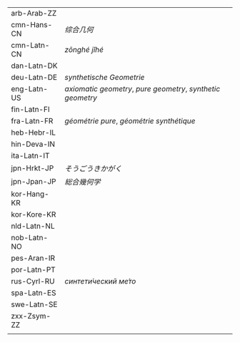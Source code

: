 | | |
|-|-|
| arb-Arab-ZZ |  |
| cmn-Hans-CN | _综合几何_ |
| cmn-Latn-CN | _zōnghé jǐhé_ |
| dan-Latn-DK |  |
| deu-Latn-DE | _synthetische Geometrie_ |
| eng-Latn-US | _axiomatic geometry_, _pure geometry_, _synthetic geometry_ |
| fin-Latn-FI |  |
| fra-Latn-FR | _géométrie pure_, _géométrie synthétique_ |
| heb-Hebr-IL |  |
| hin-Deva-IN |  |
| ita-Latn-IT |  |
| jpn-Hrkt-JP | _そうごうきかがく_ |
| jpn-Jpan-JP | _総合幾何学_ |
| kor-Hang-KR |  |
| kor-Kore-KR |  |
| nld-Latn-NL |  |
| nob-Latn-NO |  |
| pes-Aran-IR |  |
| por-Latn-PT |  |
| rus-Cyrl-RU | _синтети́ческий ме́то_ |
| spa-Latn-ES |  |
| swe-Latn-SE |  |
| zxx-Zsym-ZZ |  |
|  |  |